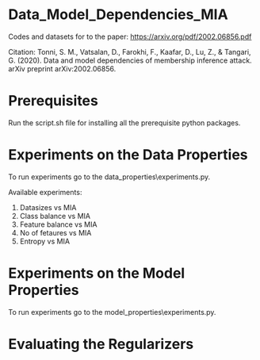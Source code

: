 # Data_Model_Dependencies_MIA
Codes and datasets for to the paper: https://arxiv.org/pdf/2002.06856.pdf

Citation: Tonni, S. M., Vatsalan, D., Farokhi, F., Kaafar, D., Lu, Z., & Tangari, G. (2020). Data and model dependencies of membership inference attack. arXiv preprint arXiv:2002.06856.

# Prerequisites

Run the script.sh file for installing all the prerequisite python packages.

# Experiments on the Data Properties

To run experiments go to the data_properties\experiments.py.

Available experiments:
1. Datasizes vs MIA
2. Class balance vs MIA
3. Feature balance vs MIA
4. No of fetaures vs MIA
5. Entropy vs MIA

# Experiments on the Model Properties

To run experiments go to the model_properties\experiments.py.

# Evaluating the Regularizers
